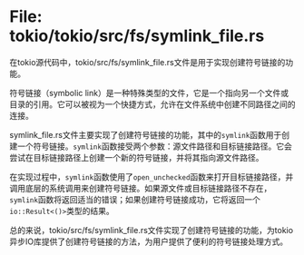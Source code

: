 # File: tokio/tokio/src/fs/symlink_file.rs

在tokio源代码中，tokio/src/fs/symlink_file.rs文件是用于实现创建符号链接的功能。

符号链接（symbolic link）是一种特殊类型的文件，它是一个指向另一个文件或目录的引用。它可以被视为一个快捷方式，允许在文件系统中创建不同路径之间的连接。

symlink_file.rs文件主要实现了创建符号链接的功能，其中的`symlink`函数用于创建一个符号链接。`symlink`函数接受两个参数：源文件路径和目标链接路径。它会尝试在目标链接路径上创建一个新的符号链接，并将其指向源文件路径。

在实现过程中，`symlink`函数使用了`open_unchecked`函数来打开目标链接路径，并调用底层的系统调用来创建符号链接。如果源文件或目标链接路径不存在，`symlink`函数将返回适当的错误；如果创建符号链接成功，它将返回一个`io::Result<()>`类型的结果。

总的来说，tokio/src/fs/symlink_file.rs文件实现了创建符号链接的功能，为tokio异步IO库提供了创建符号链接的方法，为用户提供了便利的符号链接处理方式。

